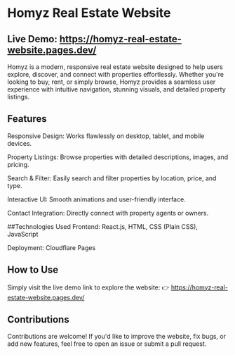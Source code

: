 # Homyz Real Estate Website
## Live Demo: https://homyz-real-estate-website.pages.dev/

Homyz is a modern, responsive real estate website designed to help users explore, discover, and connect with properties effortlessly. Whether you're looking to buy, rent, or simply browse, Homyz provides a seamless user experience with intuitive navigation, stunning visuals, and detailed property listings.

## Features
Responsive Design: Works flawlessly on desktop, tablet, and mobile devices.

Property Listings: Browse properties with detailed descriptions, images, and pricing.

Search & Filter: Easily search and filter properties by location, price, and type.

Interactive UI: Smooth animations and user-friendly interface.

Contact Integration: Directly connect with property agents or owners.

##Technologies Used
Frontend: React.js, HTML, CSS (Plain CSS), JavaScript

Deployment: Cloudflare Pages

## How to Use
Simply visit the live demo link to explore the website:
👉 https://homyz-real-estate-website.pages.dev/

## Contributions
Contributions are welcome! If you'd like to improve the website, fix bugs, or add new features, feel free to open an issue or submit a pull request.
